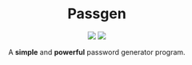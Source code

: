 <div id="header" align="center">
  
  # <div style="text-align: center;"> **Passgen** </div>

  <img src='https://img.shields.io/github/license/bombenheimer/passgen?style=for-the-badge'> <img src='https://img.shields.io/github/created-at/bombenheimer/passgen?style=for-the-badge'>

  A **simple** and **powerful** password generator program.
</div>
